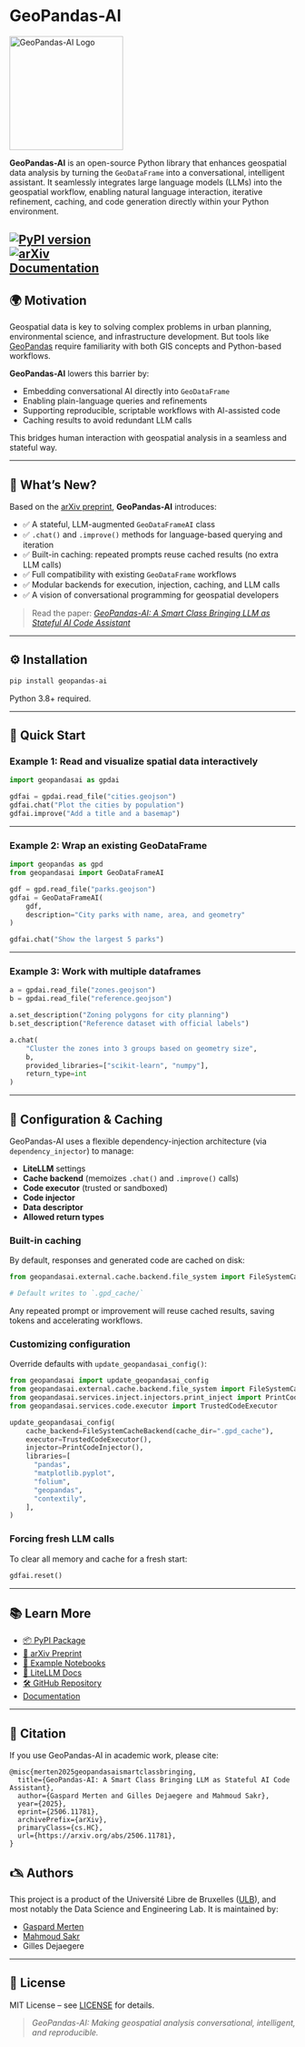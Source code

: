 # GeoPandas-AI

<img src="https://raw.githubusercontent.com/GeoPandas-AI/geopandas-ai/main/docs/assets/logo.avif" height="200" width="200" alt="GeoPandas-AI Logo" style="max-width: 250px">

**GeoPandas-AI** is an open-source Python library that enhances geospatial data analysis by turning the `GeoDataFrame` into a conversational, intelligent assistant. It seamlessly integrates large language models (LLMs) into the geospatial workflow, enabling natural language interaction, iterative refinement, caching, and code generation directly within your Python environment.

[![PyPI version](https://badge.fury.io/py/geopandas-ai.svg)](https://pypi.org/project/geopandas-ai/)  
[![arXiv](https://img.shields.io/badge/arXiv-2506.11781-b31b1b.svg)](https://arxiv.org/abs/2506.11781)  
[Documentation](https://geopandas.ai)
---

## 🌍 Motivation

Geospatial data is key to solving complex problems in urban planning, environmental science, and infrastructure development. But tools like [GeoPandas](https://geopandas.org) require familiarity with both GIS concepts and Python-based workflows.

**GeoPandas-AI** lowers this barrier by:

- Embedding conversational AI directly into `GeoDataFrame`  
- Enabling plain-language queries and refinements  
- Supporting reproducible, scriptable workflows with AI-assisted code  
- Caching results to avoid redundant LLM calls  

This bridges human interaction with geospatial analysis in a seamless and stateful way.

---

## 🧠 What’s New?

Based on the [arXiv preprint](https://arxiv.org/abs/2506.11781), **GeoPandas-AI** introduces:

- ✅ A stateful, LLM-augmented `GeoDataFrameAI` class  
- ✅ `.chat()` and `.improve()` methods for language-based querying and iteration  
- ✅ Built-in caching: repeated prompts reuse cached results (no extra LLM calls)  
- ✅ Full compatibility with existing `GeoDataFrame` workflows  
- ✅ Modular backends for execution, injection, caching, and LLM calls  
- ✅ A vision of conversational programming for geospatial developers  

> Read the paper: [_GeoPandas-AI: A Smart Class Bringing LLM as Stateful AI Code Assistant_](https://arxiv.org/abs/2506.11781)

---

## ⚙️ Installation

```bash
pip install geopandas-ai
````

Python 3.8+ required.

---

## 🚀 Quick Start

### Example 1: Read and visualize spatial data interactively

```python
import geopandasai as gpdai

gdfai = gpdai.read_file("cities.geojson")
gdfai.chat("Plot the cities by population")
gdfai.improve("Add a title and a basemap")
```

---

### Example 2: Wrap an existing GeoDataFrame

```python
import geopandas as gpd
from geopandasai import GeoDataFrameAI

gdf = gpd.read_file("parks.geojson")
gdfai = GeoDataFrameAI(
    gdf,
    description="City parks with name, area, and geometry"
)

gdfai.chat("Show the largest 5 parks")
```

---

### Example 3: Work with multiple dataframes

```python
a = gpdai.read_file("zones.geojson")
b = gpdai.read_file("reference.geojson")

a.set_description("Zoning polygons for city planning")
b.set_description("Reference dataset with official labels")

a.chat(
    "Cluster the zones into 3 groups based on geometry size",
    b,
    provided_libraries=["scikit-learn", "numpy"],
    return_type=int
)
```

---

## 🔧 Configuration & Caching

GeoPandas-AI uses a flexible dependency-injection architecture (via `dependency_injector`) to manage:

* **LiteLLM** settings
* **Cache backend** (memoizes `.chat()` and `.improve()` calls)
* **Code executor** (trusted or sandboxed)
* **Code injector**
* **Data descriptor**
* **Allowed return types**

### Built-in caching

By default, responses and generated code are cached on disk:

```python
from geopandasai.external.cache.backend.file_system import FileSystemCacheBackend

# Default writes to `.gpd_cache/`
```

Any repeated prompt or improvement will reuse cached results, saving tokens and accelerating workflows.

### Customizing configuration

Override defaults with `update_geopandasai_config()`:

```python
from geopandasai import update_geopandasai_config
from geopandasai.external.cache.backend.file_system import FileSystemCacheBackend
from geopandasai.services.inject.injectors.print_inject import PrintCodeInjector
from geopandasai.services.code.executor import TrustedCodeExecutor

update_geopandasai_config(
    cache_backend=FileSystemCacheBackend(cache_dir=".gpd_cache"),
    executor=TrustedCodeExecutor(),
    injector=PrintCodeInjector(),
    libraries=[
      "pandas",
      "matplotlib.pyplot",
      "folium",
      "geopandas",
      "contextily",
    ],
)
```

### Forcing fresh LLM calls

To clear all memory and cache for a fresh start:

```python
gdfai.reset()
```

---

## 📚 Learn More

* [📦 PyPI Package](https://pypi.org/project/geopandas-ai/)
* [📖 arXiv Preprint](https://arxiv.org/abs/2506.11781)
* [📘 Example Notebooks](https://github.com/GeoPandas-AI/geopandas-ai/tree/main/examples)
* [🧠 LiteLLM Docs](https://docs.litellm.ai/)
* [🛠 GitHub Repository](https://github.com/GeoPandas-AI/geopandas-ai)
* [Documentation](https://geopandas.ai)

---

## 📄 Citation

If you use GeoPandas-AI in academic work, please cite:

```
@misc{merten2025geopandasaismartclassbringing,
  title={GeoPandas-AI: A Smart Class Bringing LLM as Stateful AI Code Assistant}, 
  author={Gaspard Merten and Gilles Dejaegere and Mahmoud Sakr},
  year={2025},
  eprint={2506.11781},
  archivePrefix={arXiv},
  primaryClass={cs.HC},
  url={https://arxiv.org/abs/2506.11781}, 
}
```

## 🖎 Authors

This project is a product of the Université Libre de Bruxelles ([ULB](https://www.ulb.be/en)), and most notably the Data Science and Engineering Lab.
It is maintained by:
- [Gaspard Merten](https://github.com/GaspardMerten)
- [Mahmoud Sakr](https://github.com/mahmsakr)
- Gilles Dejaegere

---

## 🪪 License

MIT License – see [LICENSE](https://github.com/GeoPandas-AI/geopandas-ai/blob/main/LICENSE.MD) for details.

> *GeoPandas-AI: Making geospatial analysis conversational, intelligent, and reproducible.*

